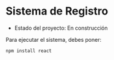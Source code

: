 <h1> Sistema de Registro </h1>
  
- Estado del proyecto: En construcción

Para ejecutar el sistema, debes poner: 

``` npm install react ```
